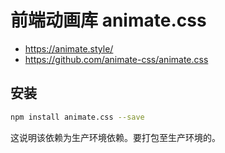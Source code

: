 # 前端动画库 animate.css

- https://animate.style/
- https://github.com/animate-css/animate.css

## 安装

```bash
npm install animate.css --save
```

这说明该依赖为生产环境依赖。要打包至生产环境的。
